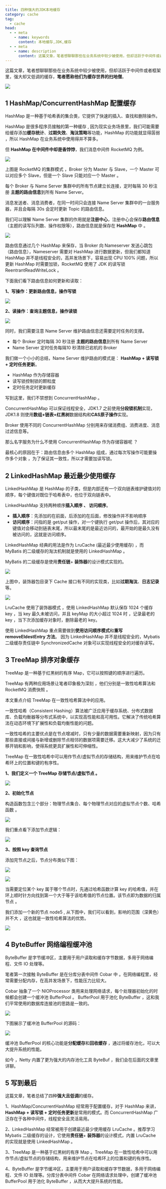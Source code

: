 ```yaml
---
title: 四种强大的JDK本地缓存
category: cache
tag:
  - cache 
head:
  - - meta
    - name: keywords
      content: 本地缓存,JDK,缓存
  - - meta
    - name: description
      content: 这篇文章，笔者想聊聊那些在业务系统中较少被使用，但却活跃于中间件或者框架里，强大却又低调的缓存，笔者愿称他们为缓存世界的扫地僧。
---
```

这篇文章，笔者想聊聊那些在业务系统中较少被使用，但却活跃于中间件或者框架里，强大却又低调的缓存，**笔者愿称他们为缓存世界的扫地僧**。

![](https://javayong.cn/pics/cache/cachesaodisheng.png)

## 1 HashMap/ConcurrentHashMap 配置缓存

HashMap 是一种基于哈希表的集合类，它提供了快速的插入、查找和删除操作。

HashMap 是很多程序员接触的第一种缓存 , 因为现实业务场景里，我们可能需要给缓存添加**缓存统计**、**过期失效**、**淘汰策略**等功能，HashMap 的功能就显得孱弱 ，所以 HashMap 在业务系统中使用得并不算多。

但 **HashMap 在中间件中却是香饽饽**，我们消息中间件 RocketMQ 为例。 

![](https://javayong.cn/pics/cache/rocketmq%E6%9E%B6%E6%9E%84.webp)

上图是 RocketMQ 的集群模式 ，Broker 分为 Master 与 Slave，一个 Master 可以对应多个 Slave，但是一个 Slave 只能对应一个 Master 。

每个 Broker 与 Name Server 集群中的所有节点建立长连接，定时每隔 30 秒注册 **主题的路由信息**到所有 Name Server。

消息发送者、消息消费者，在同一时间只会连接  Name Server 集群中的一台服务器，并且会每隔 30s 会定时更新 Topic 的路由信息。

我们可以理解 Name Server 集群的作用就是**注册中心**，注册中心会保存**路由信息**（主题的读写队列数、操作权限等），路由信息就是保存在 **HashMap** 中 。

![](https://javayong.cn/pics/cache/rocketmqhash.webp?)

路由信息通过几个 HashMap 来保存，当 Broker 向 Nameserver 发送心跳包（路由信息），Nameserver 需要对 HashMap 进行数据更新，但我们都知道 HashMap 并不是线程安全的，高并发场景下，容易出现 CPU 100% 问题，所以更新 HashMap 时需要加锁，RocketMQ 使用了 JDK 的读写锁 ReentrantReadWriteLock 。

下面我们看下路由信息如何更新和读取：

**1、写操作：更新路由信息，操作写锁**

![](https://javayong.cn/pics/cache/%E8%AF%BB%E5%86%99%E9%94%81.webp)

**2、读操作：查询主题信息，操作读锁**

![](https://javayong.cn/pics/cache/readlock.webp?)

同时，我们需要注意 Name Server 维护路由信息还需要定时任务的支撑。

- 每个 Broker 定时每隔 30 秒注册 **主题的路由信息**到所有 Name Server 
- Name Server 定时任务每隔10 秒清除已宕机的 Broker 

我们做一个小小的总结，Name Server 维护路由的模式是： **HashMap + 读写锁 + 定时任务更新**。

- HashMap 作为存储容器 
- 读写锁控制锁的颗粒度
- 定时任务定时更新缓存

写到这里，我们不禁想到 ConcurrentHashMap  。

ConcurrentHashMap 可以保证线程安全，JDK1.7 之前使用**分段锁机制**实现，JDK1.8 则使用**数组+链表+红黑树**数据结构和**CAS原子操作**实现。

Broker 使用不同的 ConcurrentHashMap 分别用来存储消费组、消费进度、消息过滤信息等。

那么名字服务为什么不使用 ConcurrentHashMap 作为存储容器呢 ？ 

最核心的原因在于：路由信息由多个 HashMap 组成，通过每次写操作可能要操作多个对象 ，为了保证其一致性，所以才需要加读写锁。

## 2 LinkedHashMap 最近最少使用缓存

LinkedHashMap 是 HashMap 的子类，但是内部还有一个双向链表维护键值对的顺序，每个键值对既位于哈希表中，也位于双向链表中。

LinkedHashMap 支持两种顺序**插入顺序 、 访问顺序**。

- **插入顺序**：先添加的在前面，后添加的在后面，修改操作并不影响顺序
- **访问顺序**：问指的是 get/put 操作，对一个键执行 get/put 操作后，其对应的键值对会移动到链表末尾，所以最末尾的是最近访问的，最开始的是最久没有被访问的，这就是访问顺序。

LinkedHashMap 经典的用法是作为 LruCache (最近最少使用缓存) ，而 MyBatis 的二级缓存的淘汰机制就是使用的 LinkedHashMap 。

MyBatis 的二级缓存是使用**责任链**+ **装饰器**的设计模式实现的。

![](https://javayong.cn/pics/cache/mybatisjar.webp)

上图中，装饰器包目录下 Cache 接口有不同的实现类，比如**过期淘汰**、**日志记录**等。

![](https://javayong.cn/pics/cache/lrucache.webp)

LruCache 使用了装饰器模式 ，使用 LinkedHashMap 默认保存 1024 个缓存 key ，当 key 最久未被访问，并且 keyMap 的大小超过 1024 时 ，记录最老的 key ，当下次添加缓存对象时，删除最老的 key。

使用 LinkedHashMap 重点需要做到**使用访问顺序模式**和**重写 removeEldestEntry 方法**。 因为 LinkedHashMap 并不是线程安全的，Mybatis 二级缓存责任链中 SynchronizedCache 对象可以实现线程安全的对缓存读写。

## 3 TreeMap 排序对象缓存

TreeMap 是一种基于红黑树的有序 Map，它可以按照键的顺序进行遍历。

TreeMap 有两种应用场景让笔者印象极为深刻 ，他们分别是一致性哈希算法和 RocketMQ 消费快照 。

本文重点介绍 TreeMap 在一致性哈希算法中的应用。

一致性哈希（Consistent Hashing）算法被广泛应用于缓存系统、分布式数据库、负载均衡器等分布式系统中，以实现高性能和高可用性。它解决了传统哈希算法在动态环境下扩展性和负载均衡性能的问题。

一致性哈希的主要优点是在节点增减时，只有少量的数据需要重新映射，因为只有那些直接或间接与新增或删除节点相邻的数据项需要迁移。这大大减少了系统的迁移开销和影响，使得系统更具扩展性和可伸缩性。

TreeMap 在一致性哈希中可以用作节点/虚拟节点的存储结构，用来维护节点在哈希环上的位置和键的有序性。

**1、我们定义一个 TreeMap 存储节点/虚拟节点 。**

![](https://javayong.cn/pics/cache/consistenttreemap.png?)

**2、初始化节点**

构造函数包含三个部分：物理节点集合、每个物理节点对应的虚拟节点个数、哈希函数 。

![](https://javayong.cn/pics/cache/consistentainit.png)

我们重点看下添加节点逻辑：

![](https://javayong.cn/pics/cache/consistentaddnode.png?a=123)

**3、按照 key 查询节点**

添加完节点之后，节点分布类似下图：

![](https://javayong.cn/pics/cache/hashring0.png)

![](https://javayong.cn/pics/cache/consistentroute.png)

当需要定位某个 key 属于哪个节点时，先通过哈希函数计算 key 的哈希值，并在环上顺时针方向找到第一个大于等于该哈希值的节点位置。该节点即为数据的归属节点 。

我们添加一个新的节点 node5 , 从下图中，我们可以看到，影响的范围（深黄色）并不大 ，这也就是一致性哈希算法的优势。

![](https://javayong.cn/pics/cache/hashring1.png?)

## 4 ByteBuffer 网络编程缓冲池

ByteBuffer 是字节缓冲区，主要用于用户读取和缓存字节数据，多用于网络编程、文件 IO 处理等。

笔者第一次接触 ByteBuffer 是在分库分表中间件 Cobar 中 。在网络编程里，经常需要分配内存，在高并发场景下，性能压力比较大。 

Cobar 抽象了一个 NIOProcessor 类用来处理网络请求，每个处理器初始化的时候都会创建一个缓冲池 BufferPool 。 BufferPool 用于池化 ByteBuffer ，这和我们平常使用的数据库连接池的思路是一致的。

![](https://javayong.cn/pics/cache/cobarbufferpool.png?a=1)

下图展示了缓冲池 BufferPool 的源码：

![](https://javayong.cn/pics/cache/cobarbytebuffer.png?b=2)

缓冲池 BufferPool 的核心功能是**分配缓存**和**回收缓存** ，通过将缓存池化，可以大大提升系统的性能。

如今 ，Netty 内置了更为强大的内存池化工具 ByteBuf ，我们会在后面的文章里详聊。

## 5 写到最后

这篇文章，笔者总结了四种**强大且低调**的缓存。

1、HashMap/ConcurrentHashMap 经常用于配置缓存，对于 HashMap 来讲，**HashMap + 读写锁 + 定时任务更新**是常用的模式。而 ConcurrentHashMap 广泛存在于各种中间件，线程安全且灵活易用。

2、LinkedHashMap 经常被用于创建最近最少使用缓存 LruCache 。推荐学习 Mybatis 二级缓存的设计，它使用**责任链**+ **装饰器**的设计模式，内置 LruCache 的实现就是使用 LinkedHashMap 。

3、TreeMap 是一种基于红黑树的有序 Map 。TreeMap 在一致性哈希中可以用作节点/虚拟节点的存储结构，用来维护节点在哈希环上的位置和键的有序性。

4、ByteBuffer 是字节缓冲区，主要用于用户读取和缓存字节数据，多用于网络编程、文件 IO 处理等。分库分表中间件 Cobar 在网络请求处理中，创建了缓冲池 BufferPool 用于池化 ByteBuffer ，从而大大提升系统的性能。
